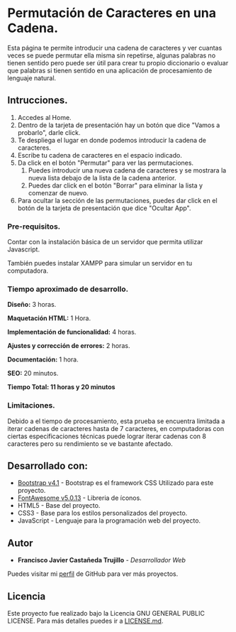 # Permutación de Caracteres en una Cadena.

Esta página te permite introducir una cadena de caracteres y ver cuantas veces se puede permutar ella misma sin repetirse, algunas palabras no tienen sentido pero puede ser útil para crear tu propio diccionario o evaluar que palabras si tienen sentido en una aplicación de procesamiento de lenguaje natural.

## Intrucciones.

1. Accedes al Home.
2. Dentro de la tarjeta de presentación hay un botón que dice "Vamos a probarlo", darle click.
3. Te despliega el lugar en donde podemos introducir la cadena de caracteres.
4. Escribe tu cadena de caracteres en el espacio indicado.
5. Da click en el botón "Permutar" para ver las permutaciones.
      1. Puedes introducir una nueva cadena de caracteres y se mostrara la nueva lista debajo de la lista de la cadena anterior.
      2. Puedes dar click en el botón "Borrar" para eliminar la lista y comenzar de nuevo.
6. Para ocultar la sección de las permutaciones, puedes dar click en el botón de la tarjeta de presentación que dice "Ocultar App".

### Pre-requisitos.

Contar con la instalación básica de un servidor que permita utilizar Javascript.

También puedes instalar XAMPP para simular un servidor en tu computadora.

### Tiempo aproximado de desarrollo.

**Diseño:** 3 horas.

**Maquetación HTML:** 1 Hora.

**Implementación de funcionalidad:** 4 horas.

**Ajustes y corrección de errores:** 2 horas.

**Documentación:** 1 hora.

**SEO:** 20 minutos.

 **Tiempo Total: 11 horas y 20 minutos**

### Limitaciones.

Debido a el tiempo de procesamiento, esta prueba se encuentra limitada a iterar cadenas de caracteres hasta de 7 caracteres, en computadoras con ciertas especificaciones técnicas puede lograr iterar cadenas con 8 caracteres pero su rendimiento se ve bastante afectado.

## Desarrollado con:

* [Bootstrap v4.1](https://getbootstrap.com/) - Bootstrap es el framework CSS Utilizado para este proyecto.
* [FontAwesome v5.0.13](https://fontawesome.com/) - Libreria de íconos.
* HTML5 - Base del proyecto.
* CSS3 - Base para los estilos personalizados del proyecto.
* JavaScript - Lenguaje para la programación web del proyecto.

## Autor

* **Francisco Javier Castañeda Trujillo** - *Desarrollador Web*

Puedes visitar mi [perfil](https://github.com/fcastaneda9725) de GitHub para ver más proyectos.

## Licencia

Este proyecto fue realizado bajo la Licencia GNU GENERAL PUBLIC LICENSE. Para más detalles puedes ir a [LICENSE.md](LICENSE.md).
